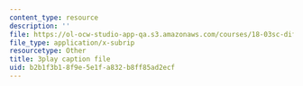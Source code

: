```yaml
---
content_type: resource
description: ''
file: https://ol-ocw-studio-app-qa.s3.amazonaws.com/courses/18-03sc-differential-equations-fall-2011/b2b1f3b18f9e5e1fa832b8ff85ad2ecf_XDhJ8lVGbl8.vtt
file_type: application/x-subrip
resourcetype: Other
title: 3play caption file
uid: b2b1f3b1-8f9e-5e1f-a832-b8ff85ad2ecf
---
```


